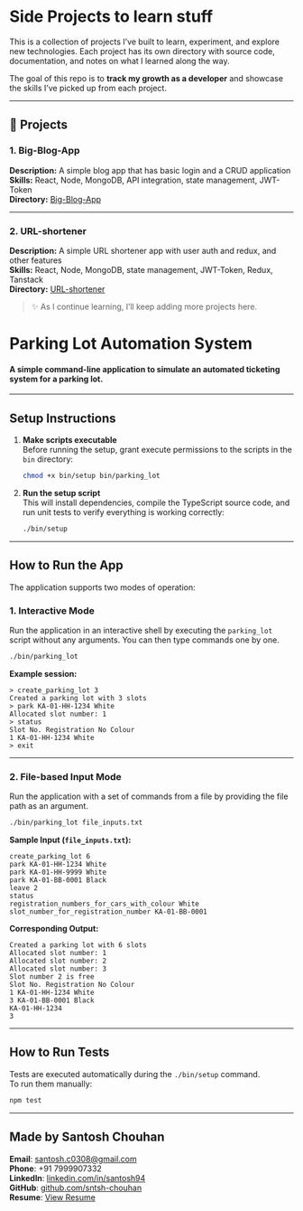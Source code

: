# Side Projects to learn stuff

This is a collection of projects I’ve built to learn, experiment, and explore new technologies. Each project has its own directory with source code, documentation, and notes on what I learned along the way.  

The goal of this repo is to **track my growth as a developer** and showcase the skills I’ve picked up from each project.  

---

## 📂 Projects

### 1. Big-Blog-App
**Description:** A simple blog app that has basic login and a CRUD application  
**Skills:** React, Node, MongoDB, API integration, state management, JWT-Token  
**Directory:** [Big-Blog-App](https://github.com/sntsh-chouhan/Side-Projects/tree/main/Big-Blog-App)

---

### 2. URL-shortener
**Description:** A simple URL shortener app with user auth and redux, and other features  
**Skills:** React, Node, MongoDB, state management, JWT-Token, Redux, Tanstack  
**Directory:** [URL-shortener](https://github.com/sntsh-chouhan/Side-Projects/tree/main/URL-Shortener)




> ✨ As I continue learning, I’ll keep adding more projects here.
# Parking Lot Automation System
#### A simple command-line application to simulate an automated ticketing system for a parking lot.

---

## Setup Instructions

1. **Make scripts executable**  
   Before running the setup, grant execute permissions to the scripts in the `bin` directory:

   ```bash
   chmod +x bin/setup bin/parking_lot
   ```

2. **Run the setup script**  
   This will install dependencies, compile the TypeScript source code, and run unit tests to verify everything is working correctly:

   ```bash
   ./bin/setup
   ```

---

## How to Run the App

The application supports two modes of operation:

### 1. Interactive Mode
Run the application in an interactive shell by executing the `parking_lot` script without any arguments. You can then type commands one by one.

```bash
./bin/parking_lot
```

**Example session:**
```
> create_parking_lot 3
Created a parking lot with 3 slots
> park KA-01-HH-1234 White
Allocated slot number: 1
> status
Slot No. Registration No Colour
1 KA-01-HH-1234 White
> exit
```

---

### 2. File-based Input Mode
Run the application with a set of commands from a file by providing the file path as an argument.

```bash
./bin/parking_lot file_inputs.txt
```

**Sample Input (`file_inputs.txt`):**
```
create_parking_lot 6
park KA-01-HH-1234 White
park KA-01-HH-9999 White
park KA-01-BB-0001 Black
leave 2
status
registration_numbers_for_cars_with_colour White
slot_number_for_registration_number KA-01-BB-0001
```

**Corresponding Output:**
```
Created a parking lot with 6 slots
Allocated slot number: 1
Allocated slot number: 2
Allocated slot number: 3
Slot number 2 is free
Slot No. Registration No Colour
1 KA-01-HH-1234 White
3 KA-01-BB-0001 Black
KA-01-HH-1234
3
```

---

## How to Run Tests

Tests are executed automatically during the `./bin/setup` command.  
To run them manually:

```bash
npm test
```
---

## Made by Santosh Chouhan  

**Email**: [santosh.c0308@gmail.com](mailto:santosh.c0308@gmail.com)  
**Phone**: +91 7999907332  
**LinkedIn**: [linkedin.com/in/santosh94](https://www.linkedin.com/in/santosh94/)  
**GitHub**: [github.com/sntsh-chouhan](https://github.com/sntsh-chouhan)  
**Resume**: [View Resume](https://drive.google.com/file/d/1NtFv8MVBUIPhJKQwgvAabsRcsZbuFkhp/view?usp=sharing)  
